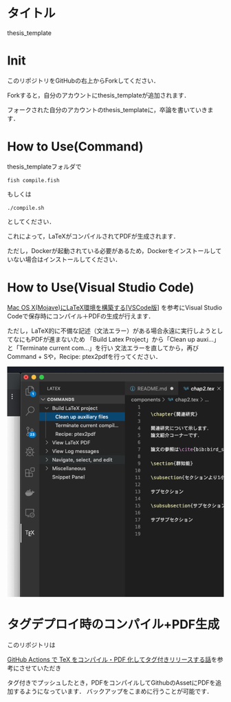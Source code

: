 
# タイトル

thesis_template

# Init

このリポジトリをGitHubの右上からForkしてください．

Forkすると，自分のアカウントにthesis_templateが追加されます．

フォークされた自分のアカウントのthesis_templateに，卒論を書いていきます．

# How to Use(Command)

thesis_templateフォルダで

```
fish compile.fish
```

もしくは

```
./compile.sh
```

としてください．

これによって，LaTeXがコンパイルされてPDFが生成されます．

ただし，Dockerが起動されている必要があるため，Dockerをインストールしていない場合はインストールしてください．

# How to Use(Visual Studio Code)

[Mac OS X(Mojave)にLaTeX環境を構築する[VSCode版]](https://murabitoleg.com/mac-vscode-latex/)
を参考にVisual Studio Codeで保存時にコンパイル＋PDFの生成が行えます．


ただし，LaTeX的に不備な記述（文法エラー）がある場合永遠に実行しようとしてなにもPDFが進まないため
「Build Latex Project」から「Clean up auxi...」と「Terminate current com...」を行い
文法エラーを直してから，再びCommand + Sや，Recipe: ptex2pdfを行ってください．


![](workshop_error.png)

# タグデプロイ時のコンパイル+PDF生成

このリポジトリは

[GitHub Actions で TeX をコンパイル・PDF 化してタグ付きリリースする話](https://qiita.com/denkiuo604/items/137a1b3fc1955cfb9c58)を参考にさせていただき

タグ付きでプッシュしたとき，PDFをコンパイルしてGithubのAssetにPDFを追加するようになっています．
バックアップをこまめに行うことが可能です．